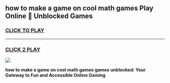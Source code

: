 
## how to make a game on cool math games Play Online 👋 Unblocked Games
<h3>
<a href="https://news.freeplayer.one?title=how_to_make_a_game_on_cool_math_games&ref=17CMG">CLICK TO PLAY</a></h3>
<hr>

<h3>
<a href="https://news.freeplayer.one?title=how_to_make_a_game_on_cool_math_games&ref=17CMG">CLICK 2 PLAY</a>
  
</h3>

<a href="https://news.freeplayer.one?title=how_to_make_a_game_on_cool_math_games&ref=17CMG/"><img src="https://clearcache.store/games.png"></a>


**how to make a game on cool math games games unblocked: Your Gateway to Fun and Accessible Online Gaming**

